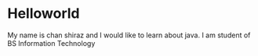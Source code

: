 # Helloworld
My name is chan shiraz and I would like to learn about java.
I am student of BS Information Technology
